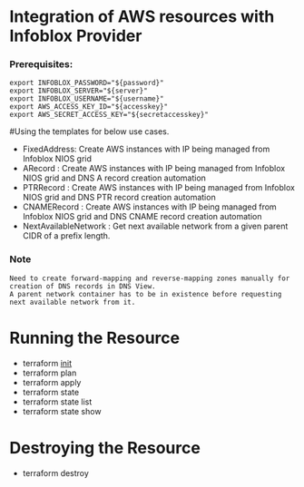 # Integration of AWS resources with Infoblox Provider

### Prerequisites:
```
export INFOBLOX_PASSWORD="${password}"
export INFOBLOX_SERVER="${server}"
export INFOBLOX_USERNAME="${username}"
export AWS_ACCESS_KEY_ID="${accesskey}"
export AWS_SECRET_ACCESS_KEY="${secretaccesskey}"
```

#Using the templates for below use cases.

- FixedAddress: Create AWS instances with IP being managed from Infoblox NIOS grid
- ARecord     : Create AWS instances with IP being managed from Infoblox NIOS grid and DNS A record creation automation
- PTRRecord   : Create AWS instances with IP being managed from Infoblox NIOS grid and DNS PTR record creation automation
- CNAMERecord : Create AWS instances with IP being managed from Infoblox NIOS grid and DNS CNAME record creation automation
- NextAvailableNetwork : Get next available network from a given parent CIDR of a prefix length.

### Note
```
Need to create forward-mapping and reverse-mapping zones manually for creation of DNS records in DNS View.
A parent network container has to be in existence before requesting next available network from it.
```

# Running the Resource

- terraform [init](https://www.terraform.io/docs/commands/init.html)
- terraform plan
- terraform apply
- terraform state
- terraform state list
- terraform state show <item>
# Destroying the Resource
- terraform destroy
